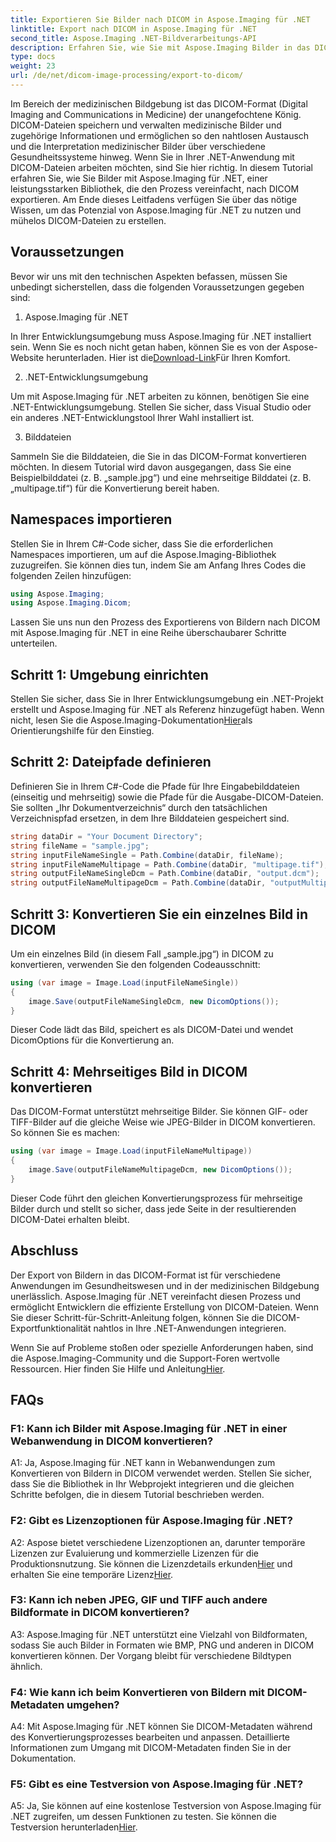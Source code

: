 ```yaml
---
title: Exportieren Sie Bilder nach DICOM in Aspose.Imaging für .NET
linktitle: Export nach DICOM in Aspose.Imaging für .NET
second_title: Aspose.Imaging .NET-Bildverarbeitungs-API
description: Erfahren Sie, wie Sie mit Aspose.Imaging Bilder in das DICOM-Format in .NET exportieren. Konvertieren Sie medizinische Bilder mühelos.
type: docs
weight: 23
url: /de/net/dicom-image-processing/export-to-dicom/
---
```

Im Bereich der medizinischen Bildgebung ist das DICOM-Format (Digital Imaging and Communications in Medicine) der unangefochtene König. DICOM-Dateien speichern und verwalten medizinische Bilder und zugehörige Informationen und ermöglichen so den nahtlosen Austausch und die Interpretation medizinischer Bilder über verschiedene Gesundheitssysteme hinweg. Wenn Sie in Ihrer .NET-Anwendung mit DICOM-Dateien arbeiten möchten, sind Sie hier richtig. In diesem Tutorial erfahren Sie, wie Sie Bilder mit Aspose.Imaging für .NET, einer leistungsstarken Bibliothek, die den Prozess vereinfacht, nach DICOM exportieren. Am Ende dieses Leitfadens verfügen Sie über das nötige Wissen, um das Potenzial von Aspose.Imaging für .NET zu nutzen und mühelos DICOM-Dateien zu erstellen.

## Voraussetzungen

Bevor wir uns mit den technischen Aspekten befassen, müssen Sie unbedingt sicherstellen, dass die folgenden Voraussetzungen gegeben sind:

1. Aspose.Imaging für .NET

 In Ihrer Entwicklungsumgebung muss Aspose.Imaging für .NET installiert sein. Wenn Sie es noch nicht getan haben, können Sie es von der Aspose-Website herunterladen. Hier ist die[Download-Link](https://releases.aspose.com/imaging/net/)Für Ihren Komfort.

2. .NET-Entwicklungsumgebung

Um mit Aspose.Imaging für .NET arbeiten zu können, benötigen Sie eine .NET-Entwicklungsumgebung. Stellen Sie sicher, dass Visual Studio oder ein anderes .NET-Entwicklungstool Ihrer Wahl installiert ist.

3. Bilddateien

Sammeln Sie die Bilddateien, die Sie in das DICOM-Format konvertieren möchten. In diesem Tutorial wird davon ausgegangen, dass Sie eine Beispielbilddatei (z. B. „sample.jpg“) und eine mehrseitige Bilddatei (z. B. „multipage.tif“) für die Konvertierung bereit haben.

## Namespaces importieren

Stellen Sie in Ihrem C#-Code sicher, dass Sie die erforderlichen Namespaces importieren, um auf die Aspose.Imaging-Bibliothek zuzugreifen. Sie können dies tun, indem Sie am Anfang Ihres Codes die folgenden Zeilen hinzufügen:

```csharp
using Aspose.Imaging;
using Aspose.Imaging.Dicom;
```

Lassen Sie uns nun den Prozess des Exportierens von Bildern nach DICOM mit Aspose.Imaging für .NET in eine Reihe überschaubarer Schritte unterteilen.

## Schritt 1: Umgebung einrichten

 Stellen Sie sicher, dass Sie in Ihrer Entwicklungsumgebung ein .NET-Projekt erstellt und Aspose.Imaging für .NET als Referenz hinzugefügt haben. Wenn nicht, lesen Sie die Aspose.Imaging-Dokumentation[Hier](https://reference.aspose.com/imaging/net/)als Orientierungshilfe für den Einstieg.

## Schritt 2: Dateipfade definieren

Definieren Sie in Ihrem C#-Code die Pfade für Ihre Eingabebilddateien (einseitig und mehrseitig) sowie die Pfade für die Ausgabe-DICOM-Dateien. Sie sollten „Ihr Dokumentverzeichnis“ durch den tatsächlichen Verzeichnispfad ersetzen, in dem Ihre Bilddateien gespeichert sind.

```csharp
string dataDir = "Your Document Directory";
string fileName = "sample.jpg";
string inputFileNameSingle = Path.Combine(dataDir, fileName);
string inputFileNameMultipage = Path.Combine(dataDir, "multipage.tif");
string outputFileNameSingleDcm = Path.Combine(dataDir, "output.dcm");
string outputFileNameMultipageDcm = Path.Combine(dataDir, "outputMultipage.dcm");
```

## Schritt 3: Konvertieren Sie ein einzelnes Bild in DICOM

Um ein einzelnes Bild (in diesem Fall „sample.jpg“) in DICOM zu konvertieren, verwenden Sie den folgenden Codeausschnitt:

```csharp
using (var image = Image.Load(inputFileNameSingle))
{
    image.Save(outputFileNameSingleDcm, new DicomOptions());
}
```

Dieser Code lädt das Bild, speichert es als DICOM-Datei und wendet DicomOptions für die Konvertierung an.

## Schritt 4: Mehrseitiges Bild in DICOM konvertieren

Das DICOM-Format unterstützt mehrseitige Bilder. Sie können GIF- oder TIFF-Bilder auf die gleiche Weise wie JPEG-Bilder in DICOM konvertieren. So können Sie es machen:

```csharp
using (var image = Image.Load(inputFileNameMultipage))
{
    image.Save(outputFileNameMultipageDcm, new DicomOptions());
}
```

Dieser Code führt den gleichen Konvertierungsprozess für mehrseitige Bilder durch und stellt so sicher, dass jede Seite in der resultierenden DICOM-Datei erhalten bleibt.

## Abschluss

Der Export von Bildern in das DICOM-Format ist für verschiedene Anwendungen im Gesundheitswesen und in der medizinischen Bildgebung unerlässlich. Aspose.Imaging für .NET vereinfacht diesen Prozess und ermöglicht Entwicklern die effiziente Erstellung von DICOM-Dateien. Wenn Sie dieser Schritt-für-Schritt-Anleitung folgen, können Sie die DICOM-Exportfunktionalität nahtlos in Ihre .NET-Anwendungen integrieren.

 Wenn Sie auf Probleme stoßen oder spezielle Anforderungen haben, sind die Aspose.Imaging-Community und die Support-Foren wertvolle Ressourcen. Hier finden Sie Hilfe und Anleitung[Hier](https://forum.aspose.com/).

## FAQs

### F1: Kann ich Bilder mit Aspose.Imaging für .NET in einer Webanwendung in DICOM konvertieren?

A1: Ja, Aspose.Imaging für .NET kann in Webanwendungen zum Konvertieren von Bildern in DICOM verwendet werden. Stellen Sie sicher, dass Sie die Bibliothek in Ihr Webprojekt integrieren und die gleichen Schritte befolgen, die in diesem Tutorial beschrieben werden.

### F2: Gibt es Lizenzoptionen für Aspose.Imaging für .NET?

A2: Aspose bietet verschiedene Lizenzoptionen an, darunter temporäre Lizenzen zur Evaluierung und kommerzielle Lizenzen für die Produktionsnutzung. Sie können die Lizenzdetails erkunden[Hier](https://purchase.aspose.com/buy) und erhalten Sie eine temporäre Lizenz[Hier](https://purchase.aspose.com/temporary-license/).

### F3: Kann ich neben JPEG, GIF und TIFF auch andere Bildformate in DICOM konvertieren?

A3: Aspose.Imaging für .NET unterstützt eine Vielzahl von Bildformaten, sodass Sie auch Bilder in Formaten wie BMP, PNG und anderen in DICOM konvertieren können. Der Vorgang bleibt für verschiedene Bildtypen ähnlich.

### F4: Wie kann ich beim Konvertieren von Bildern mit DICOM-Metadaten umgehen?

A4: Mit Aspose.Imaging für .NET können Sie DICOM-Metadaten während des Konvertierungsprozesses bearbeiten und anpassen. Detaillierte Informationen zum Umgang mit DICOM-Metadaten finden Sie in der Dokumentation.

### F5: Gibt es eine Testversion von Aspose.Imaging für .NET?

 A5: Ja, Sie können auf eine kostenlose Testversion von Aspose.Imaging für .NET zugreifen, um dessen Funktionen zu testen. Sie können die Testversion herunterladen[Hier](https://releases.aspose.com/).